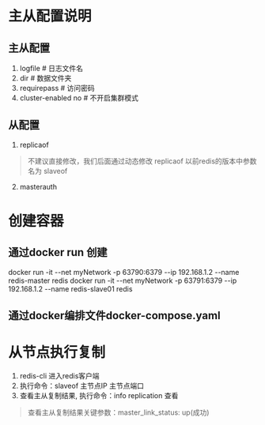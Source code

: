 # 主从配置说明
## 主从配置
1. logfile # 日志文件名
2. dir # 数据文件夹
3. requirepass # 访问密码
4. cluster-enabled no # 不开启集群模式

## 从配置
1. replicaof <masterip> <masterport>
> 不建议直接修改，我们后面通过动态修改
> replicaof 以前redis的版本中参数名为 slaveof
2. masterauth

# 创建容器
## 通过docker run 创建
docker run -it --net myNetwork -p 63790:6379 --ip 192.168.1.2 --name redis-master redis
docker run -it --net myNetwork -p 63791:6379 --ip 192.168.1.2 --name redis-slave01 redis

## 通过docker编排文件docker-compose.yaml

# 从节点执行复制
1. redis-cli 进入redis客户端
2. 执行命令：slaveof 主节点IP 主节点端口
3. 查看主从复制结果, 执行命令：info replication 查看
> 查看主从复制结果关键参数：master_link_status: up(成功)


